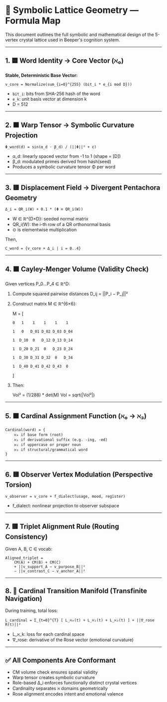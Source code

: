 # 🧠 Symbolic Lattice Geometry — Formula Map

This document outlines the full symbolic and mathematical design of the 5-vertex crystal lattice used in Beeper's cognition system.

---

## 1. 🟦 Word Identity → Core Vector (ℵ₀)

**Stable, Deterministic Base Vector:**

    v_core = Normalize(sum_{i=0}^{255} (bit_i * e_{i mod D}))

- `bit_i`: bits from SHA-256 hash of the word
- `e_k`: unit basis vector at dimension k
- D = 512

---

## 2. 🟧 Warp Tensor → Symbolic Curvature Projection

    Φ_word(d) = sin(α_d ⋅ β_d) / (||Φ||² + ε)

- α_d: linearly spaced vector from -1 to 1 (shape = [D])
- β_d: modulated primes derived from hash(seed)
- Produces a symbolic curvature tensor Φ per word

---

## 3. 🟨 Displacement Field → Divergent Pentachora Geometry

    Δ_i = QR_i(W) + 0.1 * (Φ ⊙ QR_i(W))

- W ∈ ℝ^{D×D}: seeded normal matrix
- QR_i(W): the i-th row of a QR orthonormal basis
- ⊙ is elementwise multiplication

Then,

    C_word = {v_core + Δ_i | i = 0..4}

---

## 4. 🟪 Cayley-Menger Volume (Validity Check)

Given vertices P_0...P_4 ∈ ℝ^D:

1. Compute squared pairwise distances D_ij = ||P_i − P_j||²
2. Construct matrix M ∈ ℝ^{6×6}:

    M = [
    
       0   1    1    1    1    1

       1   0   D_01 D_02 D_03 D_04

       1  D_10  0   D_12 D_13 D_14

       1  D_20 D_21  0   D_23 D_24

       1  D_30 D_31 D_32  0   D_34

       1  D_40 D_41 D_42 D_43  0
    ]


3. Then:

    Vol² = (1/288) * det(M)
    Vol = sqrt(|Vol²|)

---

## 5. 🟫 Cardinal Assignment Function (ℵ₀ → ℵ₃)

    Cardinal(word) = {
        ℵ₀ if base form (root)
        ℵ₁ if derivational suffix (e.g. -ing, -ed)
        ℵ₂ if uppercase or proper noun
        ℵ₃ if structural/grammatical word
    }

---

## 6. 🟨 Observer Vertex Modulation (Perspective Torsion)

    v_observer = v_core + f_dialect(usage, mood, register)

- f_dialect: nonlinear projection to observer subspace

---

## 7. 🟥 Triplet Alignment Rule (Routing Consistency)

Given A, B, C ∈ vocab:

    Aligned_triplet =
        CM(A) + CM(B) + CM(C)
        + ||v_support_A − v_purpose_B||²
        − ||v_contrast_C − v_anchor_A||²

---

## 8. 🧭 Cardinal Transition Manifold (Transfinite Navigation)

During training, total loss:

    L_cardinal = Σ_{t=0}^{T} [ L_ℵ₀(t) + L_ℵ₁(t) + L_ℵ₂(t) ] + ||∇_rose R(t)||²

- L_ℵ_k: loss for each cardinal space
- ∇_rose: derivative of the Rose vector (emotional curvature)

---

## ✅ All Components Are Conformant

- CM volume check ensures spatial validity
- Warp tensor creates symbolic curvature
- Role-based Δ_i enforces functionally distinct crystal vertices
- Cardinality separates ℵ domains geometrically
- Rose alignment encodes intent and emotional valence